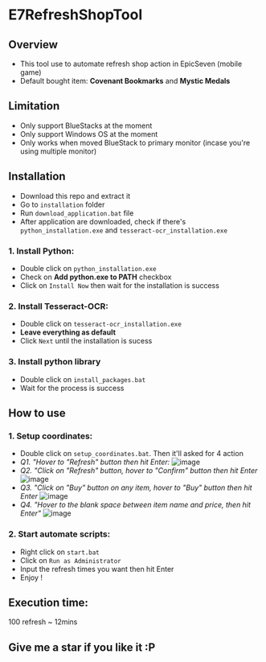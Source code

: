 # E7RefreshShopTool

## Overview
- This tool use to automate refresh shop action in EpicSeven (mobile game)
- Default bought item: **Covenant Bookmarks** and **Mystic Medals**

## Limitation
- Only support BlueStacks at the moment
- Only support Windows OS at the moment
- Only works when moved BlueStack to primary monitor (incase you're using multiple monitor)

## Installation
- Download this repo and extract it
- Go to `installation` folder
- Run `download_application.bat` file
- After application are downloaded, check if there's `python_installation.exe` and `tesseract-ocr_installation.exe`

### 1. Install Python:
- Double click on `python_installation.exe`
- Check on **Add python.exe to PATH** checkbox
- Click on `Install Now` then wait for the installation is success

### 2. Install Tesseract-OCR:
- Double click on `tesseract-ocr_installation.exe`
- **Leave everything as default**
- Click `Next` until the installation is sucess

### 3. Install python library
- Double click on `install_packages.bat`
- Wait for the process is success


## How to use
### 1. Setup coordinates:
- Double click on `setup_coordinates.bat`. Then it'll asked for 4 action
- *Q1. "Hover to "Refresh" button then hit Enter:*
![image](https://user-images.githubusercontent.com/99798487/226973885-88b23ab5-b806-4477-9f68-a83608496f93.png)
- *Q2. "Click on "Refresh" button, hover to "Confirm" button then hit Enter*
![image](https://user-images.githubusercontent.com/99798487/226974083-290a8488-d04a-4cc2-a651-07b9353926e9.png)
- *Q3. "Click on "Buy" button on any item, hover to "Buy" button then hit Enter*
![image](https://user-images.githubusercontent.com/99798487/226974347-42599d13-3269-4591-92de-ac487839a309.png)
- *Q4. "Hover to the blank space between item name and price, then hit Enter"*
![image](https://user-images.githubusercontent.com/99798487/226974612-1945891d-fa27-4bc1-91ea-55f5f05551aa.png)

### 2. Start automate scripts:
- Right click on `start.bat`
- Click on `Run as Administrator`
- Input the refresh times you want then hit Enter
- Enjoy !

## Execution time:
100 refresh ~ 12mins

## Give me a star if you like it :P
